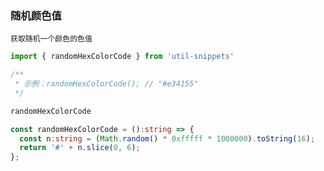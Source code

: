 ### 随机颜色值

`获取随机一个颜色的色值`



<template>
    <b>使用</b>
</template>

```ts
import { randomHexColorCode } from 'util-snippets'

/**
 * 示例：randomHexColorCode(); // "#e34155"
 */

randomHexColorCode
```

<template>
    <b>代码</b>
</template>

```ts
const randomHexColorCode = ():string => {
  const n:string = (Math.random() * 0xfffff * 1000000).toString(16);
  return '#' + n.slice(0, 6);
};
```


<style>
    b {
        color: #3eaf7c;
    }
</style>

